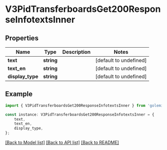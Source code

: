 # V3PidTransferboardsGet200ResponseInfotextsInner


## Properties

Name | Type | Description | Notes
------------ | ------------- | ------------- | -------------
**text** | **string** |  | [default to undefined]
**text_en** | **string** |  | [default to undefined]
**display_type** | **string** |  | [default to undefined]

## Example

```typescript
import { V3PidTransferboardsGet200ResponseInfotextsInner } from 'golemio-public-transport-api';

const instance: V3PidTransferboardsGet200ResponseInfotextsInner = {
    text,
    text_en,
    display_type,
};
```

[[Back to Model list]](../README.md#documentation-for-models) [[Back to API list]](../README.md#documentation-for-api-endpoints) [[Back to README]](../README.md)
